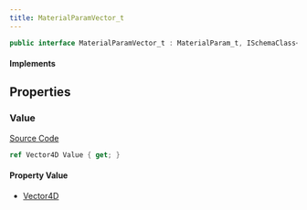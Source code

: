 ```yaml
---
title: MaterialParamVector_t
---
```


```csharp
public interface MaterialParamVector_t : MaterialParam_t, ISchemaClass<MaterialParam_t>, ISchemaClass<MaterialParamVector_t>, ISchemaField, ISchemaClass, INativeHandle
```

#### Implements

## Properties

### Value

[Source Code](https://github.com/swiftly-solution/swiftlys2/blob/beta/managed/src/SwiftlyS2.Generated/Schemas/Interfaces/MaterialParamVector_t.cs#L16)

```csharp
ref Vector4D Value { get; }
```

#### Property Value

- [Vector4D](/docs/api/shared/natives/vector4d)

